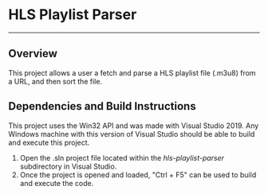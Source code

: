 # HLS Playlist Parser
---

## Overview

This project allows a user a fetch and parse a HLS playlist file (.m3u8) from a URL, and then sort the file.


## Dependencies and Build Instructions

This project uses the Win32 API and was made with Visual Studio 2019. Any Windows machine with this version of Visual Studio should be able to build and execute this project.

1. Open the .sln project file located within the *hls-playlist-parser* subdirectory in Visual Studio.
2. Once the project is opened and loaded, "Ctrl + F5" can be used to build and execute the code.
